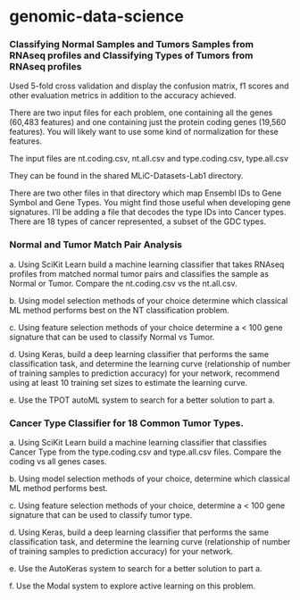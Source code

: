 # genomic-data-science

### Classifying Normal Samples and Tumors Samples from RNAseq profiles and Classifying Types of Tumors from RNAseq profiles

Used 5-fold cross validation and display the confusion matrix, f1 scores and other evaluation metrics in addition to the accuracy achieved.

There are two input files for each problem, one containing all the genes (60,483 features) and one containing just the protein coding genes (19,560 features).   You will likely want to use some kind of normalization for these features.

The input files are nt.coding.csv, nt.all.csv and type.coding.csv, type.all.csv

They can be found in the shared MLiC-Datasets-Lab1 directory.

There are two other files in that directory which map Ensembl IDs to Gene Symbol and Gene Types.  You might find those useful when developing gene signatures.  I’ll be adding a file that decodes the type IDs into Cancer types.  There are 18 types of cancer represented, a subset of the GDC types.



### Normal and Tumor Match Pair Analysis

a.	Using SciKit Learn build a machine learning classifier that takes RNAseq profiles from matched normal tumor pairs and classifies the sample as Normal or Tumor. Compare the nt.coding.csv vs the nt.all.csv.

b.	Using model selection methods of your choice determine which classical ML method performs best on the NT classification problem.

c.	Using feature selection methods of your choice determine a < 100 gene signature that can be used to classify Normal vs Tumor.

d.	Using Keras, build a deep learning classifier that performs the same classification task, and determine the learning curve (relationship of number of training samples to prediction accuracy) for your network, recommend using at least 10 training set sizes to estimate the learning curve.

e.	Use the TPOT autoML system to search for a better solution to part a.


### Cancer Type Classifier for 18 Common Tumor Types.

a.	Using SciKit Learn build a machine learning classifier that classifies Cancer Type from the type.coding.csv and type.all.csv files.  Compare the coding vs all genes cases.

b.	Using model selection methods of your choice, determine which classical ML method performs best.

c.	Using feature selection methods of your choice, determine a < 100 gene signature that can be used to classify tumor type.

d.	Using Keras, build a deep learning classifier that performs the same classification task, and determine the learning curve (relationship of number of training samples to prediction accuracy) for your network.

e.	Use the AutoKeras system to search for a better solution to part a.

f.	Use the Modal system to explore active learning on this problem.
